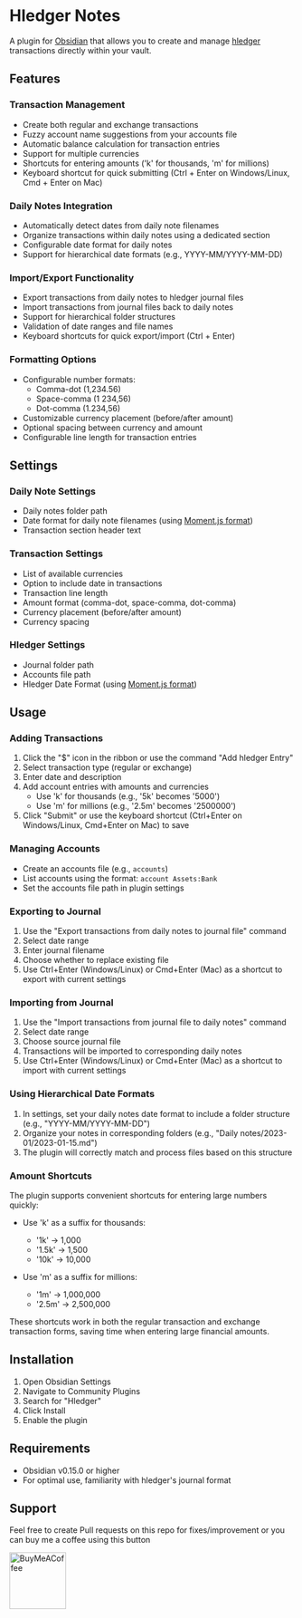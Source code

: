 # Hledger Notes

A plugin for [Obsidian](https://obsidian.md) that allows you to create and manage [hledger](https://hledger.org/) transactions directly within your vault.

## Features

### Transaction Management
- Create both regular and exchange transactions
- Fuzzy account name suggestions from your accounts file
- Automatic balance calculation for transaction entries
- Support for multiple currencies
- Shortcuts for entering amounts ('k' for thousands, 'm' for millions)
- Keyboard shortcut for quick submitting (Ctrl + Enter on Windows/Linux, Cmd + Enter on Mac)

### Daily Notes Integration
- Automatically detect dates from daily note filenames
- Organize transactions within daily notes using a dedicated section
- Configurable date format for daily notes
- Support for hierarchical date formats (e.g., YYYY-MM/YYYY-MM-DD)

### Import/Export Functionality
- Export transactions from daily notes to hledger journal files
- Import transactions from journal files back to daily notes
- Support for hierarchical folder structures
- Validation of date ranges and file names
- Keyboard shortcuts for quick export/import (Ctrl + Enter)

### Formatting Options
- Configurable number formats:
  - Comma-dot (1,234.56)
  - Space-comma (1 234,56)
  - Dot-comma (1.234,56)
- Customizable currency placement (before/after amount)
- Optional spacing between currency and amount
- Configurable line length for transaction entries

## Settings

### Daily Note Settings
- Daily notes folder path
- Date format for daily note filenames (using [Moment.js format](https://momentjs.com/docs/#/displaying/format/))
- Transaction section header text

### Transaction Settings
- List of available currencies
- Option to include date in transactions
- Transaction line length
- Amount format (comma-dot, space-comma, dot-comma)
- Currency placement (before/after amount)
- Currency spacing

### Hledger Settings
- Journal folder path
- Accounts file path
- Hledger Date Format (using [Moment.js format](https://momentjs.com/docs/#/displaying/format/))

## Usage

### Adding Transactions
1. Click the "$" icon in the ribbon or use the command "Add hledger Entry"
2. Select transaction type (regular or exchange)
3. Enter date and description
4. Add account entries with amounts and currencies
   - Use 'k' for thousands (e.g., '5k' becomes '5000')
   - Use 'm' for millions (e.g., '2.5m' becomes '2500000')
5. Click "Submit" or use the keyboard shortcut (Ctrl+Enter on Windows/Linux, Cmd+Enter on Mac) to save

### Managing Accounts
- Create an accounts file (e.g., `accounts`)
- List accounts using the format: `account Assets:Bank`
- Set the accounts file path in plugin settings

### Exporting to Journal
1. Use the "Export transactions from daily notes to journal file" command
2. Select date range
3. Enter journal filename
4. Choose whether to replace existing file
5. Use Ctrl+Enter (Windows/Linux) or Cmd+Enter (Mac) as a shortcut to export with current settings

### Importing from Journal
1. Use the "Import transactions from journal file to daily notes" command
2. Select date range
3. Choose source journal file
4. Transactions will be imported to corresponding daily notes
5. Use Ctrl+Enter (Windows/Linux) or Cmd+Enter (Mac) as a shortcut to import with current settings

### Using Hierarchical Date Formats
1. In settings, set your daily notes date format to include a folder structure (e.g., "YYYY-MM/YYYY-MM-DD")
2. Organize your notes in corresponding folders (e.g., "Daily notes/2023-01/2023-01-15.md")
3. The plugin will correctly match and process files based on this structure

### Amount Shortcuts
The plugin supports convenient shortcuts for entering large numbers quickly:

- Use 'k' as a suffix for thousands:
  - '1k' → 1,000
  - '1.5k' → 1,500
  - '10k' → 10,000

- Use 'm' as a suffix for millions:
  - '1m' → 1,000,000
  - '2.5m' → 2,500,000
  
These shortcuts work in both the regular transaction and exchange transaction forms, saving time when entering large financial amounts.

## Installation

1. Open Obsidian Settings
2. Navigate to Community Plugins
3. Search for "Hledger"
4. Click Install
5. Enable the plugin

## Requirements

- Obsidian v0.15.0 or higher
- For optimal use, familiarity with hledger's journal format

## Support

Feel free to create Pull requests on this repo for fixes/improvement or you can buy me a coffee using this button

[<img src="https://cdn.buymeacoffee.com/buttons/v2/default-yellow.png" alt="BuyMeACoffee" width="100">](https://www.buymeacoffee.com/bzimor)